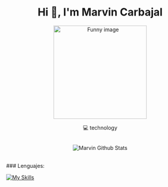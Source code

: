 <h1 align="center" text='white'>Hi 👋, I'm Marvin Carbajal</h1>

<div align='center' >
  <img src="https://i.gifer.com/origin/d8/d8c2c87772378b7e00deeefd8c843a12.gif" alt="Funny image" style="width: 250px; height: auto;">
</div>
<p align='center'>
  💻 technology<br/><br/>
</p>

<div align='center'>
  <img align="center" src="https://github-readme-stats.vercel.app/api?username=MarvinCarbajal09&include_all_commits=true&count_private=true&show_icons=true&line_height=20&title_color=7A7ADB&icon_color=2234AE&text_color=D3D3D3&bg_color=0,000000,130F40" alt="Marvin Github Stats">
</div>

<br />
<p> ### Lenguajes: </p>

[![My Skills](https://skillicons.dev/icons?i=js,ts,html,css,php,vue,nuxtjs,idea,git,mysql,vite,ps,vscode,tailwind,react,powershell,cs,bootstrap)](https://skillicons.dev)
<br />






















